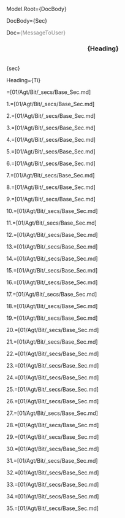 Model.Root={DocBody}

DocBody={Sec}

Doc=<font color="grey">{MessageToUser}</font><center><h3>{Heading}</h3></center><br>{sec} 

Heading={Ti}

=[01/Agt/Bit/_secs/Base_Sec.md]

1.=[01/Agt/Bit/_secs/Base_Sec.md]

2.=[01/Agt/Bit/_secs/Base_Sec.md]

3.=[01/Agt/Bit/_secs/Base_Sec.md]

4.=[01/Agt/Bit/_secs/Base_Sec.md]

5.=[01/Agt/Bit/_secs/Base_Sec.md]

6.=[01/Agt/Bit/_secs/Base_Sec.md]

7.=[01/Agt/Bit/_secs/Base_Sec.md]

8.=[01/Agt/Bit/_secs/Base_Sec.md]

9.=[01/Agt/Bit/_secs/Base_Sec.md]

10.=[01/Agt/Bit/_secs/Base_Sec.md]

11.=[01/Agt/Bit/_secs/Base_Sec.md]

12.=[01/Agt/Bit/_secs/Base_Sec.md]

13.=[01/Agt/Bit/_secs/Base_Sec.md]

14.=[01/Agt/Bit/_secs/Base_Sec.md]

15.=[01/Agt/Bit/_secs/Base_Sec.md]

16.=[01/Agt/Bit/_secs/Base_Sec.md]

17.=[01/Agt/Bit/_secs/Base_Sec.md]

18.=[01/Agt/Bit/_secs/Base_Sec.md]

19.=[01/Agt/Bit/_secs/Base_Sec.md]

20.=[01/Agt/Bit/_secs/Base_Sec.md]

21.=[01/Agt/Bit/_secs/Base_Sec.md]

22.=[01/Agt/Bit/_secs/Base_Sec.md]

23.=[01/Agt/Bit/_secs/Base_Sec.md]

24.=[01/Agt/Bit/_secs/Base_Sec.md]

25.=[01/Agt/Bit/_secs/Base_Sec.md]

26.=[01/Agt/Bit/_secs/Base_Sec.md]

27.=[01/Agt/Bit/_secs/Base_Sec.md]

28.=[01/Agt/Bit/_secs/Base_Sec.md]

29.=[01/Agt/Bit/_secs/Base_Sec.md]

30.=[01/Agt/Bit/_secs/Base_Sec.md]

31.=[01/Agt/Bit/_secs/Base_Sec.md]

32.=[01/Agt/Bit/_secs/Base_Sec.md]

33.=[01/Agt/Bit/_secs/Base_Sec.md]

34.=[01/Agt/Bit/_secs/Base_Sec.md]

35.=[01/Agt/Bit/_secs/Base_Sec.md]